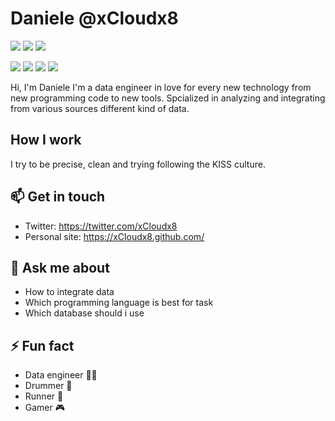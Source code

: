 # Daniele @xCloudx8
[![](https://img.shields.io/badge/OS-Debian%20Testing-red)](https://www.debian.org/)
[![](https://img.shields.io/badge/Code-JavaScript-informational?style=flat&logo=javascript&logoColor=white&color=red)](https://developer.mozilla.org/it/docs/Web/JavaScript)
[![](https://img.shields.io/badge/Editor-VSCode-informational?style=flat&logo=visual-studio-code&logoColor=white&color=red)](https://code.visualstudio.com/)

[![](https://img.shields.io/badge/-Twitter-informational?style=for-the-badge&logo=twitter&logoColor=white&color=red)](https://twitter.com/xCloudx8)
[![](https://img.shields.io/badge/-Linkedin-informational?style=for-the-badge&logo=linkedin&logoColor=white&color=red)](https://linkedin.com/in/castrovillidaniele)
[![](https://img.shields.io/badge/-xcloudx8.github.io-red?style=for-the-badge&logo=serverfault)](https://xcloudx8.github.io)
[![](https://img.shields.io/badge/-Dev-informational?style=for-the-badge&logo=devto&logoColor=white&color=000000)](https://dev.to/xcloudx8)




Hi, I'm Daniele I'm a data engineer in love for every new technology from new programming code to new tools. Spcialized in analyzing and integrating from various sources different kind of data.

## How I work
I try to be precise, clean and trying following the KISS culture.

## 📫  Get in touch
- Twitter: https://twitter.com/xCloudx8
- Personal site: https://xCloudx8.github.com/

## 💬 Ask me about
- How to integrate data
- Which programming language is best for task
- Which database should i use 

##  ⚡ Fun fact
- Data engineer 👨‍💻
- Drummer 🥁
- Runner 🏃
- Gamer 🎮

